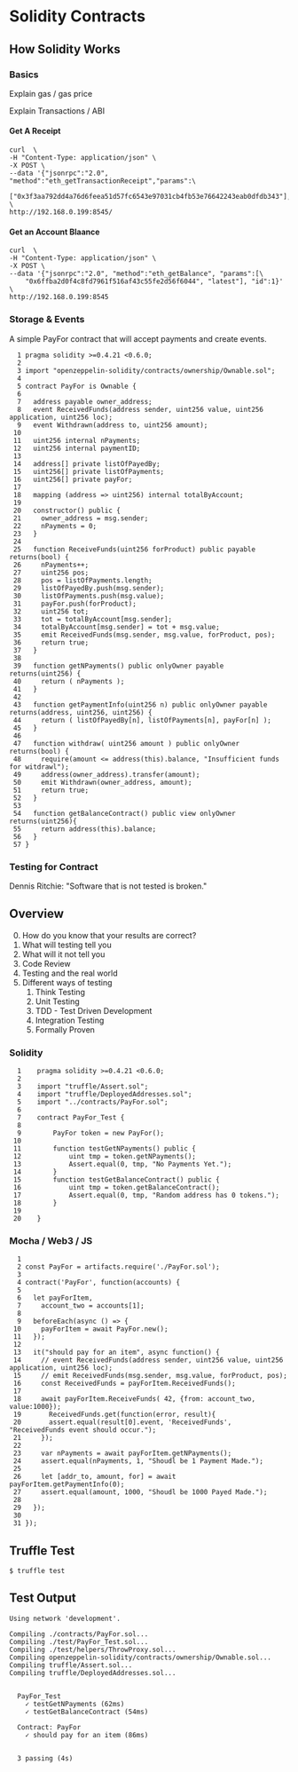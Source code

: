 
Solidity Contracts
=========================

## How Solidity Works

### Basics

Explain gas / gas price

Explain Transactions / ABI

#### Get A Receipt

```
curl  \
-H "Content-Type: application/json" \
-X POST \
--data '{"jsonrpc":"2.0", "method":"eth_getTransactionReceipt","params":\
   ["0x3f3aa792dd4a76d6feea51d57fc6543e97031cb4fb53e76642243eab0dfdb343"],"id":1}' \
http://192.168.0.199:8545/
```

#### Get an Account Blaance

```
curl  \
-H "Content-Type: application/json" \
-X POST \
--data '{"jsonrpc":"2.0", "method":"eth_getBalance", "params":[\
    "0x6ffba2d0f4c8fd7961f516af43c55fe2d56f6044", "latest"], "id":1}' \
http://192.168.0.199:8545
```

### Storage & Events

A simple PayFor contract that will accept payments and create events.

```
  1 pragma solidity >=0.4.21 <0.6.0;
  2 
  3 import "openzeppelin-solidity/contracts/ownership/Ownable.sol";
  4 
  5 contract PayFor is Ownable {
  6 
  7   address payable owner_address;
  8   event ReceivedFunds(address sender, uint256 value, uint256 application, uint256 loc);
  9   event Withdrawn(address to, uint256 amount);
 10 
 11   uint256 internal nPayments;
 12   uint256 internal paymentID;
 13 
 14   address[] private listOfPayedBy;
 15   uint256[] private listOfPayments;
 16   uint256[] private payFor;
 17 
 18   mapping (address => uint256) internal totalByAccount;
 19 
 20   constructor() public {
 21     owner_address = msg.sender;
 22     nPayments = 0;
 23   }
 24 
 25   function ReceiveFunds(uint256 forProduct) public payable returns(bool) {
 26     nPayments++;
 27     uint256 pos;
 28     pos = listOfPayments.length;
 29     listOfPayedBy.push(msg.sender);
 30     listOfPayments.push(msg.value);
 31     payFor.push(forProduct);
 32     uint256 tot;
 33     tot = totalByAccount[msg.sender];
 34     totalByAccount[msg.sender] = tot + msg.value;
 35     emit ReceivedFunds(msg.sender, msg.value, forProduct, pos);
 36     return true;
 37   }
 38 
 39   function getNPayments() public onlyOwner payable returns(uint256) {
 40     return ( nPayments );
 41   }
 42 
 43   function getPaymentInfo(uint256 n) public onlyOwner payable returns(address, uint256, uint256) {
 44     return ( listOfPayedBy[n], listOfPayments[n], payFor[n] );
 45   }
 46   
 47   function withdraw( uint256 amount ) public onlyOwner returns(bool) {
 48     require(amount <= address(this).balance, "Insufficient funds for witdrawl");
 49     address(owner_address).transfer(amount);
 50     emit Withdrawn(owner_address, amount);
 51     return true;
 52   }
 53 
 54   function getBalanceContract() public view onlyOwner returns(uint256){
 55     return address(this).balance;
 56   }
 57 }

```

### Testing for Contract

Dennis Ritchie: "Software that is not tested is broken."

## Overview

0. How do you know that your results are correct?
1. What will testing tell you
2. What will it not tell you
3. Code Review
4. Testing and the real world
6. Different ways of testing
	1. Think Testing
	2. Unit Testing
	3. TDD - Test Driven Development
	4. Integration Testing
	5. Formally Proven

### Solidity

```
  1    pragma solidity >=0.4.21 <0.6.0;
  2    
  3    import "truffle/Assert.sol";
  4    import "truffle/DeployedAddresses.sol";
  5    import "../contracts/PayFor.sol";
  6    
  7    contract PayFor_Test {
  8    
  9        PayFor token = new PayFor();
 10    
 11        function testGetNPayments() public {
 12            uint tmp = token.getNPayments();
 13            Assert.equal(0, tmp, "No Payments Yet.");
 14        }
 15        function testGetBalanceContract() public {
 16            uint tmp = token.getBalanceContract();
 17            Assert.equal(0, tmp, "Random address has 0 tokens.");
 18        }
 19    
 20    }
```

### Mocha / Web3 / JS

```
  1 
  2 const PayFor = artifacts.require('./PayFor.sol');
  3 
  4 contract('PayFor', function(accounts) {
  5 
  6   let payForItem, 
  7     account_two = accounts[1];
  8 
  9   beforeEach(async () => {
 10     payForItem = await PayFor.new();
 11   });
 12 
 13   it("should pay for an item", async function() {
 14     // event ReceivedFunds(address sender, uint256 value, uint256 application, uint256 loc);
 15     // emit ReceivedFunds(msg.sender, msg.value, forProduct, pos);
 16     const ReceivedFunds = payForItem.ReceivedFunds();
 17 
 18     await payForItem.ReceiveFunds( 42, {from: account_two, value:1000});
 19       ReceivedFunds.get(function(error, result){
 20       assert.equal(result[0].event, 'ReceivedFunds', "ReceivedFunds event should occur.");
 21     });
 22 
 23     var nPayments = await payForItem.getNPayments();
 24     assert.equal(nPayments, 1, "Shoudl be 1 Payment Made.");
 25 
 26     let [addr_to, amount, for] = await payForItem.getPaymentInfo(0);
 27     assert.equal(amount, 1000, "Shoudl be 1000 Payed Made.");
 28 
 29   });
 30 
 31 });

```

## Truffle Test

```
$ truffle test
```

## Test Output

```
Using network 'development'.

Compiling ./contracts/PayFor.sol...
Compiling ./test/PayFor_Test.sol...
Compiling ./test/helpers/ThrowProxy.sol...
Compiling openzeppelin-solidity/contracts/ownership/Ownable.sol...
Compiling truffle/Assert.sol...
Compiling truffle/DeployedAddresses.sol...


  PayFor_Test
    ✓ testGetNPayments (62ms)
    ✓ testGetBalanceContract (54ms)

  Contract: PayFor
    ✓ should pay for an item (86ms)


  3 passing (4s)

```

